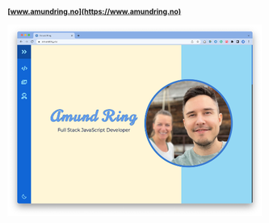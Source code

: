#### [www.amundring.no](https://www.amundring.no)
![Screenshot](https://github.com/Amund-Ring/portfolio/blob/master/screenshot.png?raw=true)
